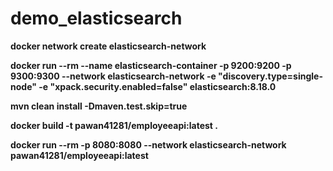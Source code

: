 # demo_elasticsearch

**docker network create elasticsearch-network**

**docker run --rm --name elasticsearch-container -p 9200:9200 -p 9300:9300 --network elasticsearch-network -e "discovery.type=single-node" -e "xpack.security.enabled=false" elasticsearch:8.18.0**

**mvn clean install -Dmaven.test.skip=true**

**docker build -t pawan41281/employeeapi:latest .**

**docker run --rm -p 8080:8080 --network elasticsearch-network pawan41281/employeeapi:latest**
